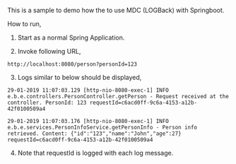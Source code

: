 This is a sample to demo how the to use MDC (LOGBack) with Springboot.

How to run,

1. Start as a normal Spring Application.

2. Invoke following URL,

`http://localhost:8080/person?personId=123`

3. Logs similar to below should be displayed,


```29-01-2019 11:07:03.129 [http-nio-8080-exec-1] INFO  e.b.e.controllers.PersonController.getPerson - Request received at the controller. PersonId: 123 requestId=c6acd0ff-9c6a-4153-a12b-42f0100509a4```

```29-01-2019 11:07:03.176 [http-nio-8080-exec-1] INFO  e.b.e.services.PersonInfoService.getPersonInfo - Person info retrieved. Content: {"id":"123","name":"John","age":27} requestId=c6acd0ff-9c6a-4153-a12b-42f0100509a4```

4. Note that requestId is logged with each log message.